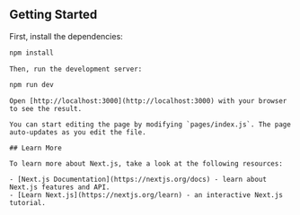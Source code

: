 
## Getting Started

First, install the dependencies:

```bash
npm install
```
    
    Then, run the development server:

```bash
npm run dev
```

    Open [http://localhost:3000](http://localhost:3000) with your browser to see the result.

    You can start editing the page by modifying `pages/index.js`. The page auto-updates as you edit the file.

    ## Learn More

    To learn more about Next.js, take a look at the following resources:

    - [Next.js Documentation](https://nextjs.org/docs) - learn about Next.js features and API.
    - [Learn Next.js](https://nextjs.org/learn) - an interactive Next.js tutorial.

    

